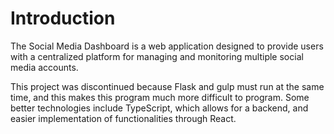# Introduction
The Social Media Dashboard is a web application designed to provide users with a centralized platform for managing and monitoring multiple social media accounts.

This project was discontinued because Flask and gulp must run at the same time, and this makes this program much more difficult to program. Some better technologies include TypeScript, which allows for a backend, and easier implementation of functionalities through React.
